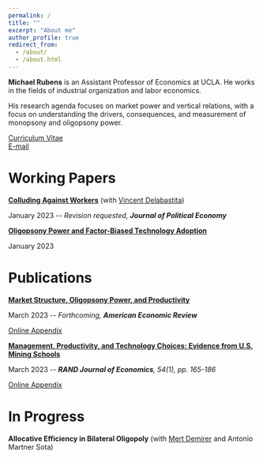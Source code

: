 ```yaml
---
permalink: /
title: ""
excerpt: "About me"
author_profile: true
redirect_from: 
  - /about/
  - /about.html
---
```

**Michael Rubens** is an Assistant Professor of Economics at UCLA. He works in the fields of industrial organization and labor economics. 

His research agenda focuses on market power and vertical relations, with a focus on understanding the drivers, consequences, and measurement of monopsony and oligopsony power. 

[Curriculum Vitae](/files/cv_michaelrubens.pdf)  
[E-mail](mailto:rubens@econ.ucla.edu)

Working Papers
======

**[Colluding Against Workers](/files/Colluding_against_workers_round1.pdf)**  (with [Vincent Delabastita](https://sites.google.com/view/vincentdelabastita/home))

January 2023  --  _Revision requested, **Journal of Political Economy**_

**[Oligopsony Power and Factor-Biased Technology Adoption](/files/Techadoption_paper.pdf)**

January 2023   


Publications
======

**[Market Structure, Oligopsony Power, and Productivity](/files/AER_2021_0383_main.pdf)**

March 2023  --  _Forthcoming, **American Economic Review**_

[Online Appendix](/files/AER_2021_0383_appendix.pdf)


**[Management, Productivity, and Technology Choices: Evidence from U.S. Mining Schools](https://onlinelibrary.wiley.com/doi/10.1111/1756-2171.12434)**

March 2023 -- _**RAND Journal of Economics**, 54(1), pp. 165-186_

[Online Appendix](/files/mining_schools_online_appendix.pdf)



In Progress
======

**Allocative Efficiency in Bilateral Oligopoly** (with [Mert Demirer](https://www.mertdemirer.com/) and Antonio Martner Sota)

